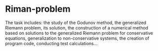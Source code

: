 # Riman-problem
The task includes: the study of the Godunov method, the generalized Riemann problem, its solution, the construction of a numerical method based on solutions to the generalized Riemann problem for conservative equations, generalization to non-conservative systems, the creation of program code, conducting test calculations...
